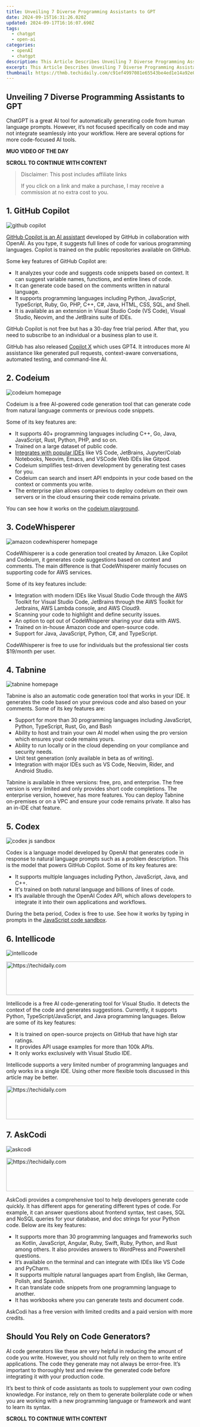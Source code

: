 ```yaml
---
title: Unveiling 7 Diverse Programming Assistants to GPT
date: 2024-09-15T16:31:26.020Z
updated: 2024-09-17T16:16:07.690Z
tags:
  - chatgpt
  - open-ai
categories:
  - openAI
  - chatgpt
description: This Article Describes Unveiling 7 Diverse Programming Assistants to GPT
excerpt: This Article Describes Unveiling 7 Diverse Programming Assistants to GPT
thumbnail: https://thmb.techidaily.com/c91ef4997081e65543be4ed1e14a92e0b1b11ea3fa4aac3ca09a237127556c70.png
---
```


## Unveiling 7 Diverse Programming Assistants to GPT

 ChatGPT is a great AI tool for automatically generating code from human language prompts. However, it’s not focused specifically on code and may not integrate seamlessly into your workflow. Here are several options for more code-focused AI tools.

**MUO VIDEO OF THE DAY**

**SCROLL TO CONTINUE WITH CONTENT**

>  Disclaimer: This post includes affiliate links
>
>  If you click on a link and make a purchase, I may receive a commission at no extra cost to you.
>

## 1\. GitHub Copilot

![github copilot](https://static1.makeuseofimages.com/wordpress/wp-content/uploads/2023/03/github-copilot.jpg)

[GitHub Copilot is an AI assistant](https://www.makeuseof.com/how-github-copilot-helps-you-code/) developed by GitHub in collaboration with OpenAI. As you type, it suggests full lines of code for various programming languages. Copilot is trained on the public repositories available on GitHub.

 Some key features of GitHub Copilot are:

* It analyzes your code and suggests code snippets based on context. It can suggest variable names, functions, and entire lines of code.
* It can generate code based on the comments written in natural language.
* It supports programming languages including Python, JavaScript, TypeScript, Ruby, Go, PHP, C++, C#, Java, HTML, CSS, SQL, and Shell.
* It is available as an extension in Visual Studio Code (VS Code), Visual Studio, Neovim, and the JetBrains suite of IDEs.

 GitHub Copilot is not free but has a 30-day free trial period. After that, you need to subscribe to an individual or a business plan to use it.

 GitHub has also released [Copilot X](https://github.com/features/preview/copilot-x) which uses GPT4\. It introduces more AI assistance like generated pull requests, context-aware conversations, automated testing, and command-line AI.

## 2\. Codeium

![codeium homepage](https://static1.makeuseofimages.com/wordpress/wp-content/uploads/2023/03/codeium.jpg)

 Codeium is a free AI-powered code generation tool that can generate code from natural language comments or previous code snippets.

 Some of its key features are:

* It supports 40+ programming languages including C++, Go, Java, JavaScript, Rust, Python, PHP, and so on.
* Trained on a large dataset of public code.
* [Integrates with popular IDEs](https://www.makeuseof.com/windows-10-best-ide/) like VS Code, JetBrains, Jupyter/Colab Notebooks, Neovim, Emacs, and VSCode Web IDEs like Gitpod.
* Codeium simplifies test-driven development by generating test cases for you.
* Codeium can search and insert API endpoints in your code based on the context or comments you write.
* The enterprise plan allows companies to deploy codeium on their own servers or in the cloud ensuring their code remains private.

 You can see how it works on the [codeium playground](https://www.codeium.com/playground).

## 3\. CodeWhisperer

![amazon codewhisperer homepage](https://static1.makeuseofimages.com/wordpress/wp-content/uploads/2023/03/amazon-codewhisperer.jpg)

 CodeWhisperer is a code generation tool created by Amazon. Like Copilot and Codeium, it generates code suggestions based on context and comments. The main difference is that CodeWhisperer mainly focuses on supporting code for AWS services.

 Some of its key features include:

* Integration with modern IDEs like Visual Studio Code through the AWS Toolkit for Visual Studio Code, JetBrains through the AWS Toolkit for Jetbrains, AWS Lambda console, and AWS Cloud9\.
* Scanning your code to highlight and define security issues.
* An option to opt out of CodeWhisperer sharing your data with AWS.
* Trained on in-house Amazon code and open-source code.
* Support for Java, JavaScript, Python, C#, and TypeScript.

 CodeWhisperer is free to use for individuals but the professional tier costs $19/month per user.

## 4\. Tabnine

![tabnine homepage](https://static1.makeuseofimages.com/wordpress/wp-content/uploads/2023/03/tabnine-homepage.jpg)

 Tabnine is also an automatic code generation tool that works in your IDE. It generates the code based on your previous code and also based on your comments. Some of its key features are:

* Support for more than 30 programming languages including JavaScript, Python, TypeScript, Rust, Go, and Bash
* Ability to host and train your own AI model when using the pro version which ensures your code remains yours.
* Ability to run locally or in the cloud depending on your compliance and security needs.
* Unit test generation (only available in beta as of writing).
* Integration with major IDEs such as VS Code, Neovim, Rider, and Android Studio.

 Tabnine is available in three versions: free, pro, and enterprise. The free version is very limited and only provides short code completions. The enterprise version, however, has more features. You can deploy Tabnine on-premises or on a VPC and ensure your code remains private. It also has an in-IDE chat feature.

## 5\. Codex

![codex js sandbox](https://static1.makeuseofimages.com/wordpress/wp-content/uploads/2023/03/codex-js-sandbox.jpg)

 Codex is a language model developed by OpenAI that generates code in response to natural language prompts such as a problem description. This is the model that powers GitHub Copilot. Some of its key features are:

* It supports multiple languages including Python, JavaScript, Java, and C++.
* It's trained on both natural language and billions of lines of code.
* It’s available through the OpenAI Codex API, which allows developers to integrate it into their own applications and workflows.

 During the beta period, Codex is free to use. See how it works by typing in prompts in the [JavaScript code sandbox](https://platform.openai.com/codex-javascript-sandbox).

## 6\. Intellicode

![intellicode](https://static1.makeuseofimages.com/wordpress/wp-content/uploads/2023/03/intellicode.jpg)

<!-- affiliate ads begin -->
<a href="https://ephamedtechinc.pxf.io/c/5597632/2136619/26400" target="_top" id="2136619">
  <img src="//a.impactradius-go.com/display-ad/26400-2136619" border="0" alt="https://techidaily.com" width="728" height="90"/>
</a>
<img height="0" width="0" src="https://ephamedtechinc.pxf.io/i/5597632/2136619/26400" style="position:absolute;visibility:hidden;" border="0" />
<!-- affiliate ads end -->

 Intellicode is a free AI code-generating tool for Visual Studio. It detects the context of the code and generates suggestions. Currently, it supports Python, TypeScript/JavaScript, and Java programming languages. Below are some of its key features:

* It is trained on open-source projects on GitHub that have high star ratings.
* It provides API usage examples for more than 100k APIs.
* It only works exclusively with Visual Studio IDE.

 Intellicode supports a very limited number of programming languages and only works in a single IDE. Using other more flexible tools discussed in this article may be better.

<!-- affiliate ads begin -->
<a href="https://review-au.sjv.io/c/5597632/2098702/14409" target="_top" id="2098702">
  <img src="//a.impactradius-go.com/display-ad/14409-2098702" border="0" alt="https://techidaily.com" width="728" height="90"/>
</a>
<img height="0" width="0" src="https://review-au.sjv.io/i/5597632/2098702/14409" style="position:absolute;visibility:hidden;" border="0" />
<!-- affiliate ads end -->

## 7\. AskCodi

![askcodi](https://static1.makeuseofimages.com/wordpress/wp-content/uploads/2023/03/askcodi.jpg)

<!-- affiliate ads begin -->
<a href="https://aligracehair.sjv.io/c/5597632/2135361/19272" target="_top" id="2135361">
  <img src="//a.impactradius-go.com/display-ad/19272-2135361" border="0" alt="https://techidaily.com" width="728" height="90"/>
</a>
<img height="0" width="0" src="https://aligracehair.sjv.io/i/5597632/2135361/19272" style="position:absolute;visibility:hidden;" border="0" />
<!-- affiliate ads end -->

 AskCodi provides a comprehensive tool to help developers generate code quickly. It has different apps for generating different types of code. For example, it can answer questions about frontend syntax, test cases, SQL and NoSQL queries for your database, and doc strings for your Python code. Below are its key features:

* It supports more than 30 programming languages and frameworks such as Kotlin, JavaScript, Angular, Ruby, Swift, Ruby, Python, and Rust among others. It also provides answers to WordPress and Powershell questions.
* It’s available on the terminal and can integrate with IDEs like VS Code and PyCharm.
* It supports multiple natural languages apart from English, like German, Polish, and Spanish.
* It can translate code snippets from one programming language to another.
* It has workbooks where you can generate tests and document code.

 AskCodi has a free version with limited credits and a paid version with more credits.

## Should You Rely on Code Generators?

 AI code generators like these are very helpful in reducing the amount of code you write. However, you should not fully rely on them to write entire applications. The code they generate may not always be error-free. It’s important to thoroughly test and review the generated code before integrating it with your production code.

 It’s best to think of code assistants as tools to supplement your own coding knowledge. For instance, rely on them to generate boilerplate code or when you are working with a new programming language or framework and want to learn its syntax.

**SCROLL TO CONTINUE WITH CONTENT**

<ins class="adsbygoogle"
     style="display:block"
     data-ad-format="autorelaxed"
     data-ad-client="ca-pub-7571918770474297"
     data-ad-slot="1223367746"></ins>

<ins class="adsbygoogle"
     style="display:block"
     data-ad-client="ca-pub-7571918770474297"
     data-ad-slot="8358498916"
     data-ad-format="auto"
     data-full-width-responsive="true"></ins>




